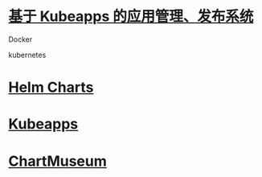

# [基于 Kubeapps 的应用管理、发布系统](https://potterhe.github.io/posts/a-kubeapps-based-application-deploying-and-managing-system/)



Docker



kubernetes



# [Helm Charts](https://github.com/helm/charts)



# [Kubeapps](https://github.com/kubeapps/kubeapps)

# [ChartMuseum](https://github.com/helm/chartmuseum)



